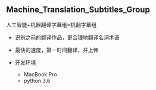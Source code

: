 ## Machine_Translation_Subtitles_Group
人工智能+机器翻译字幕组=机翻字幕组



- 识别之前的翻译作品，更合理地翻译名词术语
- 最快的速度，第一时间翻译，并上传



- 开发环境
    - MacBook Pro
    - python 3.6
